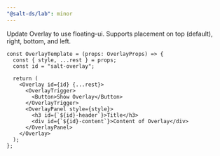```yaml
---
"@salt-ds/lab": minor
---
```


Update Overlay to use floating-ui. Supports placement on top (default), right, bottom, and left.

```tsx
const OverlayTemplate = (props: OverlayProps) => {
  const { style, ...rest } = props;
  const id = "salt-overlay";

  return (
    <Overlay id={id} {...rest}>
      <OverlayTrigger>
        <Button>Show Overlay</Button>
      </OverlayTrigger>
      <OverlayPanel style={style}>
        <h3 id={`${id}-header`}>Title</h3>
        <div id={`${id}-content`}>Content of Overlay</div>
      </OverlayPanel>
    </Overlay>
  );
};
```
